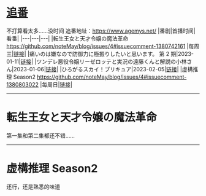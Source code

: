 # [追番](https://github.com/noteMay/blog/issues/4)

不打算看太多……没时间
追番地址：https://www.agemys.net/
|番剧|首播时间|看番|
|---|---|---|
|転生王女と天才令嬢の魔法革命 https://github.com/noteMay/blog/issues/4#issuecomment-1380742161 |每周三|[链接](https://www.agemys.net/detail/20230015)|
|痛いのは嫌なので防御力に極振りしたいと思います。 第 2 期|2023-01-11|[链接](https://www.agemys.net/detail/20200184)|
|ツンデレ悪役令嬢リーゼロッテと実況の遠藤くんと解説の小林さん|2023-01-06|[链接](https://www.agemys.net/detail/20220133)|
|ひろがるスカイ！プリキュア|2023-02-05|[链接]()|
|虚構推理 Season2 https://github.com/noteMay/blog/issues/4#issuecomment-1380803022 |每周日|[链接](https://www.agemys.net/detail/20220084)|

---

# 転生王女と天才令嬢の魔法革命

第一集和第二集都还不错……

---

# 虚構推理 Season2

还行，还是熟悉的味道